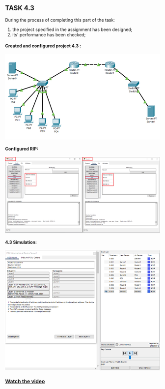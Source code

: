 ## TASK 4.3
During the process of completing this part of the task:
1) the project specified in the assignment has been designed; 
2) its' performance has been checked;
#### Created and configured project 4.3 :
![](https://github.com/Dudnique/DevOps_online_Kyiv_2021Q2/blob/main/m4/task4.3/4.3%20scheme.png)
#### Configured RIP:
![](https://github.com/Dudnique/DevOps_online_Kyiv_2021Q2/blob/main/m4/task4.3/RIP%20configuration.png)
#### 4.3 Simulation:
![](https://github.com/Dudnique/DevOps_online_Kyiv_2021Q2/blob/main/m4/task4.3/4.3%20simulation.png)
### [Watch the video](https://www.youtube.com/watch?v=th4-msYD8ME)

